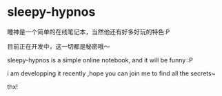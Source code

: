 sleepy-hypnos
=============

睡神是一个简单的在线笔记本，当然他还有好多好玩的特色:P

目前正在开发中，这一切都是秘密哦～

sleepy-hypnos is a simple online notebook,
and it will be funny :P

i am developping it recently ,hope you can join me to 
find all the secrets~

thx!
